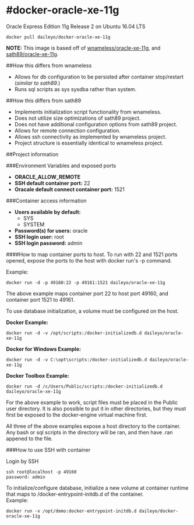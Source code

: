 #docker-oracle-xe-11g
============================

Oracle Express Edition 11g Release 2 on Ubuntu 16.04 LTS


```
docker pull daileyo/docker-oracle-xe-11g
```

**NOTE:**  This image is based off of [wnameless/oracle-xe-11g](https://github.com/wnameless/docker-oracle-xe-11g), and [sath89/oracle-xe-11g](https://github.com/MaksymBilenko/docker-oracle-xe-11g).  

##How this differs from wnameless
* Allows for db configuration to be persisted after container stop/restart (*similar to sath89.*)
* Runs sql scripts as sys sysdba rather than system.

##How this differs from sath89
* Implements initialization script functionality from wnameless.
* Does not utilize size optimizations of sath89 project.
* Does not have additional configuration options from sath89 project.
* Allows for remote connection configuration.
* Allows ssh connectivity as implemented by wnameless project.
* Project structure is essentially identical to wnameless project.

##Project information

###Environment Variables and exposed ports
* **ORACLE_ALLOW_REMOTE**
* **SSH default container port:** 22
* **Oracale default connect container  port:** 1521

###Container access information
* **Users available by default:**
  * SYS
  * SYSTEM
* **Password(s) for users:** oracle
* **SSH login user:** root
* **SSH login password:** admin


####How to map container ports to host.
To run with 22 and 1521 ports opened, expose the ports to the host with docker run's -p command. 

Example:
```
docker run -d -p 49160:22 -p 49161:1521 daileyo/oracle-xe-11g
```
The above example maps container port 22 to host port 49160, and container port 1521 to 49161.


To use database initialization, a volume must be configured on the host.

**Docker Example:**
```
docker run -d -v /opt/scripts:/docker-initializedb.d daileyo/oracle-xe-11g
```

**Docker for Windows Example:**
```
docker run -d -v C:\opt\scripts:/docker-initializedb.d daileyo/oracle-xe-11g
```
**Docker Toolbox Example:**
```
docker run -d /c/Users/Public/scripts:/docker-initializedb.d daileyo/oracle-xe-11g
```
For the above example to work, script files must be placed in the Public user directory.  It is also possible to put it in other directories, but they must first be exposed to the docker-engine virtual machine first.

All three of the above examples expose a host directory to the container.  Any bash or sql scripts in the directory will be ran, and then have .ran appened to the file.





###How to use SSH with container

Login by SSH
```
ssh root@localhost -p 49160
password: admin
```

To initialize/configure database, initialize a new volume at container runtime that maps to /docker-entrypoint-initdb.d of the container.  
Example:
```
docker run -v /opt/demo:docker-entrypoint-initdb.d daileyo/docker-oracle-xe-11g
```

